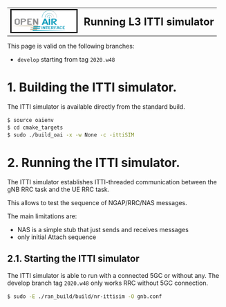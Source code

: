 <table style="border-collapse: collapse; border: none;">
  <tr style="border-collapse: collapse; border: none;">
    <td style="border-collapse: collapse; border: none;">
      <a href="http://www.openairinterface.org/">
         <img src="./images/oai_final_logo.png" alt="" border=3 height=50 width=150>
         </img>
      </a>
    </td>
    <td style="border-collapse: collapse; border: none; vertical-align: center;">
      <b><font size = "5">Running L3 ITTI simulator</font></b>
    </td>
  </tr>
</table>

This page is valid on the following branches:

- `develop` starting from tag `2020.w48`

# 1. Building the ITTI simulator.

The ITTI simulator is available directly from the standard build.

```bash
$ source oaienv
$ cd cmake_targets
$ sudo ./build_oai -x -w None -c -ittiSIM
```

# 2. Running the ITTI simulator.

The ITTI simulator establishes ITTI-threaded communication between the gNB RRC task and the UE RRC task.

This allows to test the sequence of NGAP/RRC/NAS messages.

The main limitations are:

- NAS is a simple stub that just sends and receives messages
- only initial Attach sequence

## 2.1. Starting the ITTI simulator

The ITTI simulator is able to run with a connected 5GC or without any.
The develop branch tag `2020.w48` only works RRC without 5GC connection.

```bash
$ sudo -E ./ran_build/build/nr-ittisim -O gnb.conf
```

